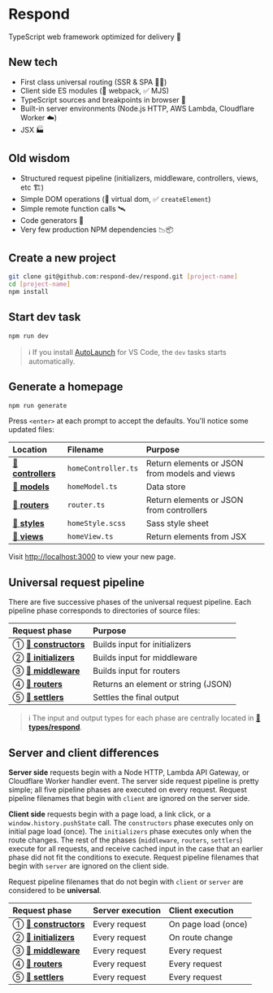 # Respond

TypeScript web framework optimized for delivery 🚚

## New tech

- First class universal routing (SSR & SPA 🧖‍♀️)
- Client side ES modules (🚫 webpack, ✅ MJS)
- TypeScript sources and breakpoints in browser 🧘
- Built-in server environments (Node.js HTTP, AWS Lambda, Cloudflare Worker ☁️)
- JSX 🏭

## Old wisdom

- Structured request pipeline (initializers, middleware, controllers, views, etc 🏗️)
- Simple DOM operations (🚫 virtual dom, ✅ `createElement`)
- Simple remote function calls 🛰️
- Code generators 📝
- Very few production NPM dependencies 📉📦

## Create a new project

```bash
git clone git@github.com:respond-dev/respond.git [project-name]
cd [project-name]
npm install
```

## Start dev task

```bash
npm run dev
```

> ℹ️ If you install [AutoLaunch](https://marketplace.visualstudio.com/items?itemName=philfontaine.autolaunch) for VS Code, the `dev` tasks starts automatically.

## Generate a homepage

```bash
npm run generate
```

Press `<enter>` at each prompt to accept the defaults. You'll notice some updated files:

| Location                              | Filename            | Purpose                                       |
| :------------------------------------ | :------------------ | :-------------------------------------------- |
| [📁 **controllers**](src/controllers) | `homeController.ts` | Return elements or JSON from models and views |
| [📁 **models**](src/models)           | `homeModel.ts`      | Data store                                    |
| [📁 **routers**](src/routers)         | `router.ts`         | Return elements or JSON from controllers      |
| [📁 **styles**](src/styles)           | `homeStyle.scss`    | Sass style sheet                              |
| [📁 **views**](src/views)             | `homeView.ts`       | Return elements from JSX                      |

Visit <http://localhost:3000> to view your new page.

## Universal request pipeline

There are five successive phases of the universal request pipeline. Each pipeline phase corresponds to directories of source files:

| Request phase                             | Purpose                             |
| :---------------------------------------- | :---------------------------------- |
| ① [📁 **constructors**](src/constructors) | Builds input for initializers       |
| ② [📁 **initializers**](src/initializers) | Builds input for middleware         |
| ③ [📁 **middleware**](src/middleware)     | Builds input for routers            |
| ④ [📁 **routers**](src/routers)           | Returns an element or string (JSON) |
| ⑤ [📁 **settlers**](src/settlers)         | Settles the final output            |

> ℹ️ The input and output types for each phase are centrally located in [📁 **types/respond**](src/types/respond).

## Server and client differences

**Server side** requests begin with a Node HTTP, Lambda API Gateway, or Cloudflare Worker handler event. The server side request pipeline is pretty simple; all five pipeline phases are executed on every request. Request pipeline filenames that begin with `client` are ignored on the server side.

**Client side** requests begin with a page load, a link click, or a `window.history.pushState` call. The `constructors` phase executes only on initial page load (once). The `initializers` phase executes only when the route changes. The rest of the phases (`middleware`, `routers`, `settlers`) execute for all requests, and receive cached input in the case that an earlier phase did not fit the conditions to execute. Request pipeline filenames that begin with `server` are ignored on the client side.

Request pipeline filenames that do not begin with `client` or `server` are considered to be **universal**.

| Request phase                             | Server execution | Client execution    |
| :---------------------------------------- | :--------------- | :------------------ |
| ① [📁 **constructors**](src/constructors) | Every request    | On page load (once) |
| ② [📁 **initializers**](src/initializers) | Every request    | On route change     |
| ③ [📁 **middleware**](src/middleware)     | Every request    | Every request       |
| ④ [📁 **routers**](src/routers)           | Every request    | Every request       |
| ⑤ [📁 **settlers**](src/settlers)         | Every request    | Every request       |

